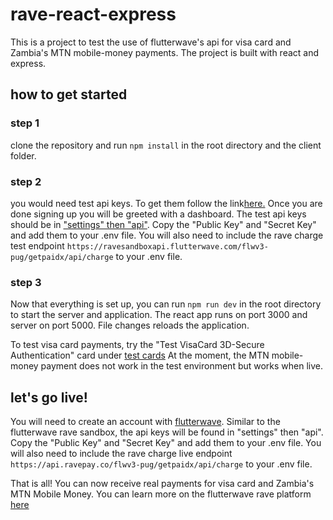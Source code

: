 # rave-react-express

This is a project to test the use of flutterwave's api for visa card and Zambia's MTN mobile-money payments.
The project is built with react and express.

## how to get started

### step 1
clone the repository and run `npm install` in the root directory and the client folder.

### step 2
you would need test api keys. To get them follow the link[here.](https://developer.flutterwave.com/docs/api-keys)
Once you are done signing up you will be greeted with a dashboard.
The test api keys should be in ["settings" then "api"](https://developer.flutterwave.com/changelog/how-to-get-your-staging-keys-from-the-rave-sandbox-environment).
Copy the "Public Key" and "Secret Key" and add them to your .env file.
You will also need to include the rave charge test endpoint `https://ravesandboxapi.flutterwave.com/flwv3-pug/getpaidx/api/charge` to your .env file.

### step 3

Now that everything is set up, you can run `npm run dev` in the root directory to start the server and application. The react app runs on port 3000 and server on port 5000. File changes reloads the application.

To test visa card payments, try the "Test VisaCard 3D-Secure Authentication" card under [test cards](https://developer.f3lutterwave.com/docs/test-cards)
At the moment, the MTN mobile-money payment does not work in the test environment but works when live.


## let's go live!
You will need to create an account with [flutterwave](https://rave.flutterwave.com/signup).
Similar to the flutterwave rave sandbox, the api keys will be found in "settings" then "api".
Copy the "Public Key" and "Secret Key" and add them to your .env file.
You will also need to include the rave charge live endpoint `https://api.ravepay.co/flwv3-pug/getpaidx/api/charge` to your .env file.

That is all! You can now receive real payments for visa card and Zambia's MTN Mobile Money. You can learn more on the flutterwave rave platform [here](https://developer.flutterwave.com/docs)
